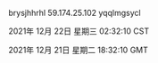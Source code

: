brysjhhrhl 59.174.25.102 yqqlmgsycl

2021年 12月 22日 星期三 02:32:10 CST

2021年 12月 21日 星期二 18:32:10 GMT
